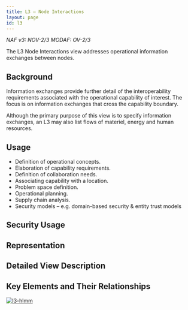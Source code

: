 ```yaml
---
title: L3 – Node Interactions
layout: page
id: l3
---
```


*NAF v3: NOV-2/3 MODAF: OV-2/3*

The L3 Node Interactions view addresses operational information
exchanges between nodes.

## Background

Information exchanges provide further detail of the interoperability
requirements associated with the operational capability of interest. The
focus is on information exchanges that cross the capability boundary.

Although the primary purpose of this view is to specify information
exchanges, an L3 may also list flows of materiel, energy and human
resources.

## Usage

* Definition of operational concepts.
* Elaboration of capability requirements.
* Definition of collaboration needs.
* Associating capability with a location.
* Problem space definition.
* Operational planning.
* Supply chain analysis.
* Security models – e.g. domain-based security & entity trust models

## Security Usage

## Representation

## Detailed View Description

## Key Elements and Their Relationships

[![l3-hlmm](http://nafdocs.org/wp-content/uploads/2013/06/l3-hlmm.png)](http://nafdocs.org/wp-content/uploads/2013/06/l3-hlmm.png)



